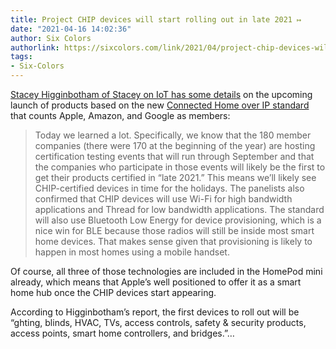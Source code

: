 ```yaml
---
title: Project CHIP devices will start rolling out in late 2021 ↦
date: "2021-04-16 14:02:36"
author: Six Colors
authorlink: https://sixcolors.com/link/2021/04/project-chip-devices-will-start-rolling-out-in-late-2021/
tags:
- Six-Colors
---
```

<p><a href="https://staceyoniot.com/project-chip-embraces-a-timeline-and-the-blockchain/">Stacey Higginbotham of Stacey on IoT has some details</a> on the upcoming launch of products based on the new <a href="https://sixcolors.com/link/2019/12/apple-google-amazon-zigbee-form-smart-home-alliance/">Connected Home over IP standard</a> that counts Apple, Amazon, and Google as members:</p>
<blockquote><p>
  Today we learned a lot. Specifically, we know that the 180 member companies (there were 170 at the beginning of the year) are hosting certification testing events that will run through September and that the companies who participate in those events will likely be the first to get their products certified in “late 2021.” This means we’ll likely see CHIP-certified devices in time for the holidays. The panelists also confirmed that CHIP devices will use Wi-Fi for high bandwidth applications and Thread for low bandwidth applications. The standard will also use Bluetooth Low Energy for device provisioning, which is a nice win for BLE because those radios will still be inside most smart home devices. That makes sense given that provisioning is likely to happen in most homes using a mobile handset.
</p></blockquote>
<p>Of course, all three of those technologies are included in the HomePod mini already, which means that Apple’s well positioned to offer it as a smart home hub once the CHIP devices start appearing.</p>
<p>According to Higginbotham’s report, the first devices to roll out will be “ghting, blinds, HVAC, TVs, access controls, safety &#38; security products, access points, smart home controllers, and bridges.”&#8230;</p>